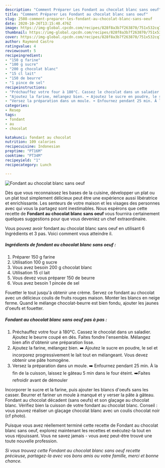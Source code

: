 ```yaml
---
description: "Comment Préparer Les Fondant au chocolat blanc sans oeuf"
title: "Comment Préparer Les Fondant au chocolat blanc sans oeuf"
slug: 2508-comment-preparer-les-fondant-au-chocolat-blanc-sans-oeuf
date: 2020-10-26T13:15:40.476Z
image: https://img-global.cpcdn.com/recipes/828f8a3b7f263870/751x532cq70/fondant-au-chocolat-blanc-sans-oeuf-photo-principale-de-la-recette.jpg
thumbnail: https://img-global.cpcdn.com/recipes/828f8a3b7f263870/751x532cq70/fondant-au-chocolat-blanc-sans-oeuf-photo-principale-de-la-recette.jpg
cover: https://img-global.cpcdn.com/recipes/828f8a3b7f263870/751x532cq70/fondant-au-chocolat-blanc-sans-oeuf-photo-principale-de-la-recette.jpg
author: Raymond Castro
ratingvalue: 4
reviewcount: 5
recipeingredient:
- "150 g farine"
- "100 g sucre"
- "200 g chocolat blanc"
- "15 cl lait"
- "150 de beurre"
- "1 pince de sel"
recipeinstructions:
- "Préchauffez votre four à 180°C. Cassez le chocolat dans un saladier. Ajoutez le beurre coupé en dés. Faites fondre l&#39;ensemble. Mélangez bien afin d&#39;obtenir une préparation lisse."
- "Ajoutez la farine, mélangez bien. ➡️ Ajoutez le sucre en poudre, le sel et incorporez progressivement le lait tout en mélangeant. Vous devez obtenir une pâte homogène."
- "Versez la préparation dans un moule. ➡️ Enfournez pendant 25 min. À la fin de la cuisson, laissez le gâteau 5 min dans le four éteint. ➡️Faites refroidir avant de démouler"
categories:
- Resep
tags:
- fondant
- au
- chocolat

katakunci: fondant au chocolat 
nutrition: 109 calories
recipecuisine: Indonesian
preptime: "PT16M"
cooktime: "PT34M"
recipeyield: "1"
recipecategory: Lunch

---
```



![Fondant au chocolat blanc sans oeuf](https://img-global.cpcdn.com/recipes/828f8a3b7f263870/751x532cq70/fondant-au-chocolat-blanc-sans-oeuf-photo-principale-de-la-recette.jpg)

Dès que vous reconnaissez les bases de la cuisine, développer un plat ou un plat tout simplement délicieux peut être une expérience aussi libératrice et enrichissante. Les senteurs de votre maison et les visages des personnes avec qui vous la partagez sont inestimables. Nous espérons que cette recette de <strong> Fondant au chocolat blanc sans oeuf </strong> vous fournira certainement quelques suggestions pour que vous deveniez un chef extraordinaire.

<!--inarticleads1-->

Vous pouvez avoir fondant au chocolat blanc sans oeuf en utilisant 6 Ingrédients et 3 pas. Voici comment vous atteindre il.

##### Ingrédients de fondant au chocolat blanc sans oeuf :

1. Préparer 150 g farine
1. Utilisation 100 g sucre
1. Vous avez besoin 200 g chocolat blanc
1. Utilisation 15 cl lait
1. Vous devez vous préparer 150 de beurre
1. Vous avez besoin 1 pincée de sel


Fouetter le tout jusqu&#39;à obtenir une crème. Servez ce fondant au chocolat avec un délicieux coulis de fruits rouges maison. Monter les blancs en neige ferme. Quand le mélange chocolat-beurre est bien fondu, ajouter les jaunes d&#39;oeufs et fouetter. 

<!--inarticleads2-->

##### Fondant au chocolat blanc sans oeuf pas à pas :

1. Préchauffez votre four à 180°C. Cassez le chocolat dans un saladier. Ajoutez le beurre coupé en dés. Faites fondre l&#39;ensemble. Mélangez bien afin d&#39;obtenir une préparation lisse.
1. Ajoutez la farine, mélangez bien. ➡️ Ajoutez le sucre en poudre, le sel et incorporez progressivement le lait tout en mélangeant. Vous devez obtenir une pâte homogène.
1. Versez la préparation dans un moule. ➡️ Enfournez pendant 25 min. À la fin de la cuisson, laissez le gâteau 5 min dans le four éteint. ➡️Faites refroidir avant de démouler


Incorporer le sucre et la farine, puis ajouter les blancs d&#39;oeufs sans les casser. Beurrer et fariner un moule à manqué et y verser la pâte à gâteau. Fondant au chocolat décadent (sans oeufs) et son glaçage au chocolat blanc. Vérifiez bien la cuisson de votre fondant au chocolat blanc. Conseil : vous pouvez réaliser un glaçage chocolat blanc avec un coulis chocolat noir (cf photo). 

<!--inarticleads1-->

<p>
Puisque vous avez réellement terminé cette recette de Fondant au chocolat blanc sans oeuf, explorez maintenant les recettes et exécutez-la tout en vous réjouissant. Vous ne savez jamais - vous avez peut-être trouvé une toute nouvelle profession.
</p>

<p>
<i>Si vous trouvez cette Fondant au chocolat blanc sans oeuf recette précieuse, partagez-la avec vos bons amis ou votre famille, merci et bonne chance.</i>
</p>
